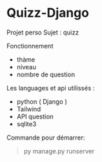 # Quizz-Django

Projet perso 
Sujet : quizz

Fonctionnement
* thàme
* niveau
* nombre de question

Les languages et api utilissés :
* python ( Django )
* Tailwind
* API question
* sqlite3

Commande pour démarrer:
> py manage.py runserver   
